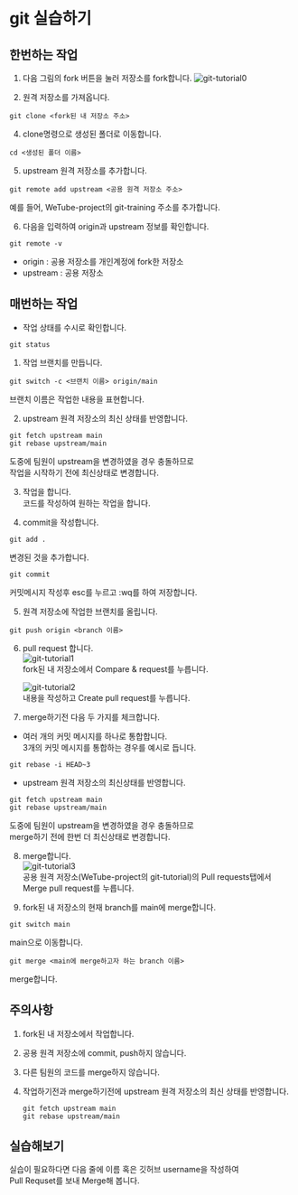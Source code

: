 # git 실습하기

## 한번하는 작업

1. 다음 그림의 fork 버튼을 눌러 저장소를 fork합니다.
   ![git-tutorial0](https://user-images.githubusercontent.com/58525009/116971219-32d8d180-acf4-11eb-9dbe-f875da8da55d.png)

2. 원격 저장소를 가져옵니다.

```git
git clone <fork된 내 저장소 주소>
```

4. clone명령으로 생성된 폴더로 이동합니다.

```git
cd <생성된 폴더 이름>
```

5. upstream 원격 저장소를 추가합니다.

```git
git remote add upstream <공용 원격 저장소 주소>
```

예를 들어, WeTube-project의 git-training 주소를 추가합니다.

6. 다음을 입력하여 origin과 upstream 정보를 확인합니다.

```git
git remote -v
```

- origin : 공용 저장소를 개인계정에 fork한 저장소
- upstream : 공용 저장소

## 매번하는 작업

- 작업 상태를 수시로 확인합니다.

```git
git status
```

1. 작업 브랜치를 만듭니다.

```git
git switch -c <브랜치 이름> origin/main
```

브랜치 이름은 작업한 내용을 표현합니다.

2. upstream 원격 저장소의 최신 상태를 반영합니다.

```git
git fetch upstream main
git rebase upstream/main
```

도중에 팀원이 upstream을 변경하였을 경우 충돌하므로  
작업을 시작하기 전에 최신상태로 변경합니다.

3. 작업을 합니다.  
   코드를 작성하여 원하는 작업을 합니다.

4. commit을 작성합니다.

```git
git add .
```

변경된 것을 추가합니다.

```git
git commit
```

커밋메시지 작성후 esc를 누르고 :wq를 하여 저장합니다.

5. 원격 저장소에 작업한 브랜치를 올립니다.

```git
git push origin <branch 이름>
```

6. pull request 합니다.  
   ![git-tutorial1](https://user-images.githubusercontent.com/58525009/116971288-4be18280-acf4-11eb-8138-cace928ad950.png)  
   fork된 내 저장소에서 Compare & request를 누릅니다.

   ![git-tutorial2](https://user-images.githubusercontent.com/58525009/116971349-64519d00-acf4-11eb-8eda-50d816e75c4e.png)  
   내용을 작성하고 Create pull request를 누릅니다.

7. merge하기전 다음 두 가지를 체크합니다.

- 여러 개의 커밋 메시지를 하나로 통합합니다.  
   3개의 커밋 메시지를 통합하는 경우를 예시로 듭니다.

```git
git rebase -i HEAD~3
```

- upstream 원격 저장소의 최신상태를 반영합니다.

```git
git fetch upstream main
git rebase upstream/main
```

도중에 팀원이 upstream을 변경하였을 경우 충돌하므로  
merge하기 전에 한번 더 최신상태로 변경합니다.

8. merge합니다.  
   ![git-tutorial3](https://user-images.githubusercontent.com/58525009/116971410-79c6c700-acf4-11eb-8412-b87ce0ca470a.png)  
   공용 원격 저장소(WeTube-project의 git-tutorial)의 Pull requests탭에서  
    Merge pull request를 누릅니다.

9. fork된 내 저장소의 현재 branch를 main에 merge합니다.

```git
git switch main
```

main으로 이동합니다.

```git
git merge <main에 merge하고자 하는 branch 이름>
```

merge합니다.

## 주의사항

1. fork된 내 저장소에서 작업합니다.
2. 공용 원격 저장소에 commit, push하지 않습니다.
3. 다른 팀원의 코드를 merge하지 않습니다.
4. 작업하기전과 merge하기전에 upstream 원격 저장소의 최신 상태를 반영합니다.

   ```git
   git fetch upstream main
   git rebase upstream/main
   ```

## 실습해보기

실습이 필요하다면 다음 줄에 이름 혹은 깃허브 username을 작성하여  
Pull Requset를 보내 Merge해 봅니다.
